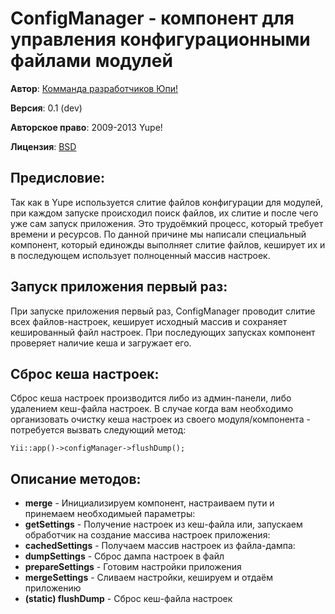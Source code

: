 ConfigManager - компонент для управления конфигурационными файлами модулей
==========================================================================

**Автор**: [Комманда разработчиков Юпи!](http://yupe.ru/contacts?from=docs)

**Версия**: 0.1 (dev)

**Авторское право**:  2009-2013 Yupe!

**Лицензия**: [BSD](https://github.com/yupe/yupe/blob/master/LICENSE)

Предисловие:
------------

Так как в Yupe используется слитие файлов конфигурации для модулей, при каждом запуске происходил поиск файлов,
их слитие и после чего уже сам запуск приложения. Это трудоёмкий процесс, который требует времени и ресурсов.
По данной причине мы написали специальный компонент, который единожды выполняет слитие файлов, кеширует их и в 
последующем использует полноценный массив настроек.

Запуск приложения первый раз:
-----------------------------

При запуске приложения первый раз, ConfigManager проводит слитие всех файлов-настроек, кеширует исходный массив
и сохраняет кешированный файл настроек. При последующих запусках компонент проверяет наличие кеша и загружает его.

Сброс кеша настроек:
--------------------

Сброс кеша настроек производится либо из админ-панели, либо удалением кеш-файла настроек. В случае когда вам необходимо
организовать очистку кеша настроек из своего модуля/компонента - потребуется вызвать следующий метод:

`Yii::app()->configManager->flushDump();`

Описание методов:
-----------------

* **merge** - Инициализируем компонент, настраиваем пути и принемаем необходимыей параметры:
* **getSettings** - Получение настроек из кеш-файла или, запускаем обработчик на создание массива настроек приложения:
* **cachedSettings** - Получаем массив настроек из файла-дампа:
* **dumpSettings** - Сброс дампа настроек в файл
* **prepareSettings** - Готовим настройки приложения
* **mergeSettings** - Сливаем настройки, кешируем и отдаём приложению
* **(static) flushDump** - Сброс кеш-файла настроек